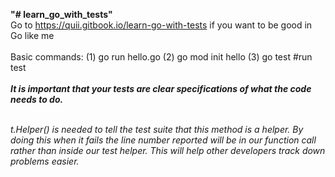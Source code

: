 <strong>"# learn_go_with_tests"</strong>
<br>
Go to https://quii.gitbook.io/learn-go-with-tests if you want to be good in Go like me
<br><br>
Basic commands: (1) go run hello.go (2) go mod init hello (3) go test #run test
<br><br>
<em><strong>It is important that your tests are clear specifications of what the code needs to do.</strong><em>
<br><br>
<p>t.Helper() is needed to tell the test suite that this method is a helper. By doing this when it fails the line number reported will be in our function call rather than inside our test helper. This will help other developers track down problems easier.</p>
